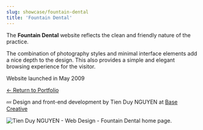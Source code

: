 ```yaml
---
slug: showcase/fountain-dental
title: 'Fountain Dental'
---
```

The **Fountain Dental** website reflects the clean and friendly nature of the practice.

The combination of photography styles and minimal interface elements add a nice depth to the design. This also provides a simple and elegant browsing experience for the visitor.

Website launched in May 2009

[← Return to Portfolio](/showcase)

💤 Design and front-end development by Tien Duy NGUYEN at [Base Creative](https://www.basecreative.eu)

![Tien Duy NGUYEN - Web Design - Fountain Dental home page.](/images/portfolio/web-design-fountain-dental-1.png)
